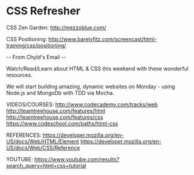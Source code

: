 # CSS Refresher

CSS Zen Garden: http://mezzoblue.com/

CSS Positioning: http://www.barelyfitz.com/screencast/html-training/css/positioning/




-- From Chyld's Email --

Watch/Read/Learn about HTML & CSS this weekend with these wonderful resources.

We will start building amazing, dynamic websites on Monday - using Node.js and MongoDb with TDD via Mocha.

VIDEOS/COURSES:
http://www.codecademy.com/tracks/web
http://teamtreehouse.com/features/html
http://teamtreehouse.com/features/css
https://www.codeschool.com/paths/html-css

REFERENCES:
https://developer.mozilla.org/en-US/docs/Web/HTML/Element
https://developer.mozilla.org/en-US/docs/Web/CSS/Reference

YOUTUBE:
https://www.youtube.com/results?search_query=html+css+tutorial
